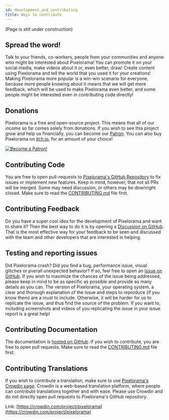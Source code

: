 ```yaml
---
id: development_and_contributing
title: Ways to contribute
---
```

(Page is still under construction)

## Spread the word!
Talk to your friends, co-workers, people from your communities and anyone who might be interested about Pixelorama! You can promote it on your social media, make videos about it or, even better, draw! Create content using Pixelorama and tell the world that you used it for your creations! Making Pixelorama more popular is a win-win scenario for everyone, because more people knowing about it means that we will get more feedback, which will be used to make Pixelorama even better, and some people might be interested even in contributing code directly!

## Donations
Pixelorama is a free and open-source project. This means that all of our income so far comes solely from donations. If you wish to see this project grow and help us financially, you can become our [Patron](https://patreon.com/OramaInteractive). You can also buy Pixelorama on [itch.io](https://orama-interactive.itch.io/pixelorama), for an amount of your choice!

[![Become a Patron!](https://c5.patreon.com/external/logo/become_a_patron_button.png)](https://patreon.com/OramaInteractive)

## Contributing Code
You are free to open pull-requests to [Pixelorama's GitHub Repository](https://github.com/Orama-Interactive/Pixelorama) to fix issues or implement new features. Keep in mind, however, that not all PRs will be merged. Some may need discussion, or others may be downright closed. Make sure to read the [CONTRIBUTING.md](https://github.com/Orama-Interactive/Pixelorama/blob/master/CONTRIBUTING.md) file first.

## Contributing Feedback
Do you have a super cool idea for the development of Pixelorama and want to share it? Then the best way to do it is by opening a [Discussion on GitHub](https://github.com/Orama-Interactive/Pixelorama/discussions/categories/ideas). That is the most effective way for your feedback to be seen and discussed with the team and other developers that are interested in helping.

## Testing and reporting issues
Did Pixelorama crash? Did you find a bug, performance issue, visual glitches or pverall unexpected behavior? If so, feel free to open an [Issue on GitHub](https://github.com/Orama-Interactive/Pixelorama/issues). If you wish to maximize the chances of the issue being addressed, please keep in mind to be as specific as possible and provide as many details as you can. The version of Pixelorama, your operating system, a clear and thorough explanation of the issue and steps to reproduce (if you know them) are a must to include. Otherwise, it will be harder for us to replicate the issue, and thus find the source of the problem. If you want to, including screenshots and videos of you replicating the issue in your issue report is a great help!

## Contributing Documentation
The documentation is [hosted on GitHub](https://github.com/Orama-Interactive/Pixelorama-Docs). If you wish to contribute, you are free to open pull requests. Make sure to read the [CONTRIBUTING.md](https://github.com/Orama-Interactive/Pixelorama-Docs/blob/master/CONTRIBUTING.md) file first.

## Contributing Translations
If you wish to contribute a translation, make sure to use [Pixelorama's Crowdin page](https://crowdin.com/project/pixelorama). Crowdin is a web-based translation platform, where people can contribute translations together and with ease. Please use Crowdin and do not directly open pull requests to Pixelorama's GitHub repository.

Link: [https://crowdin.com/project/pixelorama](https://crowdin.com/project/pixelorama)
